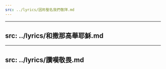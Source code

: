 ```yaml
---
src: ../lyrics/因祢聖名我們敬拜.md
---
```

---
src: ../lyrics/和撒那高舉耶穌.md
---
---
src: ../lyrics/讚嘆敬畏.md
---
